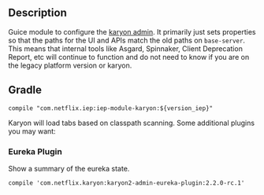 
## Description

Guice module to configure the [karyon admin](https://github.com/Netflix/karyon). It primarily
just sets properties so that the paths for the UI and APIs match the old paths on `base-server`.
This means that internal tools like Asgard, Spinnaker, Client Deprecation Report, etc will
continue to function and do not need to know if you are on the legacy platform version or karyon.

## Gradle

```
compile "com.netflix.iep:iep-module-karyon:${version_iep}"
```

Karyon will load tabs based on classpath scanning. Some additional plugins you may want:

### Eureka Plugin

Show a summary of the eureka state.

```
compile 'com.netflix.karyon:karyon2-admin-eureka-plugin:2.2.0-rc.1'
```